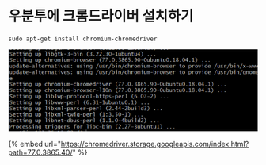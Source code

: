 # 우분투에 크롬드라이버 설치하기



```text
sudo apt-get install chromium-chromedriver
```

![](../.gitbook/assets/image%20%2818%29.png)

{% embed url="https://chromedriver.storage.googleapis.com/index.html?path=77.0.3865.40/" %}











